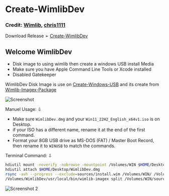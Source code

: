# Create-WimlibDev
### Credit: [Wimlib](https://wimlib.net/), [chris1111](https://github.com/chris1111)
Download  Release ➢ [Create-WimlibDev](https://github.com/chris1111/Create-WimlibDev/releases/V1)
## Welcome WimlibDev
- Disk image to using wimlib then create a windows USB install Media
- Make sure you have Apple Command Line Tools or Xcode installed
- Disabled Gatekeeper

WimlibDev Disk Image is use on [Create-Windows-USB](https://github.com/chris1111/Create-Windows-USB) and its create from [Wimlib-Imagex-Package](https://github.com/chris1111/Wimlib-Imagex-Package)

![Screenshot](https://github.com/chris1111/Create-WimlibDev/assets/6248794/a89b5ade-adf1-4682-ba07-3e8d119eaff3)

Manuel Usage: ⇩
- Make sure `WimlibDev.dmg` and your `Win11_22H2_English_x64v1.iso` is on Desktop. 
- if your ISO has a different name, rename it at the end of the first command.
- Format your 8GB USB drive as MS-DOS (FAT) / Master Boot Record, then rename it to `WINUSB` to match the commands.

Terminal Command: ⇩

```bash
hdiutil mount -noverify -nobrowse -mountpoint /Volumes/WIN $HOME/Desktop/Win11_22H2_English_x64v1.iso
hdiutil attach $HOME/Desktop/WimlibDev.dmg
rsync -avh --progress --exclude=sources/install.wim /Volumes/WIN/ /Volumes/WINUSB
/Volumes/WimlibDev/usr/local/bin/wimlib-imagex split /Volumes/WIN/sources/install.wim /Volumes/WINUSB/sources/install.swm 3500
```
![Screenshot 2](https://github.com/chris1111/Create-WimlibDev/assets/6248794/565933aa-69cb-4a3b-ace0-24b4d234d078)
